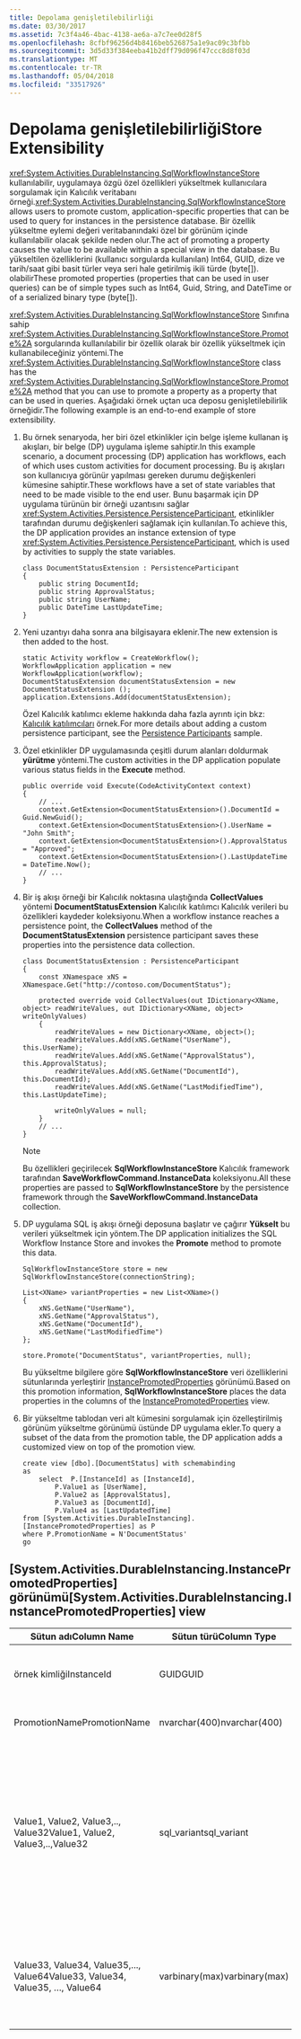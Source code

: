 ```yaml
---
title: Depolama genişletilebilirliği
ms.date: 03/30/2017
ms.assetid: 7c3f4a46-4bac-4138-ae6a-a7c7ee0d28f5
ms.openlocfilehash: 8cfbf96256d4b8416beb526875a1e9ac09c3bfbb
ms.sourcegitcommit: 3d5d33f384eeba41b2dff79d096f47ccc8d8f03d
ms.translationtype: MT
ms.contentlocale: tr-TR
ms.lasthandoff: 05/04/2018
ms.locfileid: "33517926"
---
```

# <a name="store-extensibility"></a><span data-ttu-id="6c5ba-102">Depolama genişletilebilirliği</span><span class="sxs-lookup"><span data-stu-id="6c5ba-102">Store Extensibility</span></span>
<span data-ttu-id="6c5ba-103"><xref:System.Activities.DurableInstancing.SqlWorkflowInstanceStore> kullanılabilir, uygulamaya özgü özel özellikleri yükseltmek kullanıcılara sorgulamak için Kalıcılık veritabanı örneği.</span><span class="sxs-lookup"><span data-stu-id="6c5ba-103"><xref:System.Activities.DurableInstancing.SqlWorkflowInstanceStore> allows users to promote custom, application-specific properties that can be used to query for instances in the persistence database.</span></span> <span data-ttu-id="6c5ba-104">Bir özellik yükseltme eylemi değeri veritabanındaki özel bir görünüm içinde kullanılabilir olacak şekilde neden olur.</span><span class="sxs-lookup"><span data-stu-id="6c5ba-104">The act of promoting a property causes the value to be available within a special view in the database.</span></span> <span data-ttu-id="6c5ba-105">Bu yükseltilen özelliklerini (kullanıcı sorgularda kullanılan) Int64, GUID, dize ve tarih/saat gibi basit türler veya seri hale getirilmiş ikili türde (byte[]). olabilir</span><span class="sxs-lookup"><span data-stu-id="6c5ba-105">These promoted properties (properties that can be used in user queries) can be of simple types such as Int64, Guid, String, and DateTime or of a serialized binary type (byte[]).</span></span>  
  
 <span data-ttu-id="6c5ba-106"><xref:System.Activities.DurableInstancing.SqlWorkflowInstanceStore> Sınıfına sahip <xref:System.Activities.DurableInstancing.SqlWorkflowInstanceStore.Promote%2A> sorgularında kullanılabilir bir özellik olarak bir özellik yükseltmek için kullanabileceğiniz yöntemi.</span><span class="sxs-lookup"><span data-stu-id="6c5ba-106">The <xref:System.Activities.DurableInstancing.SqlWorkflowInstanceStore> class has the <xref:System.Activities.DurableInstancing.SqlWorkflowInstanceStore.Promote%2A> method that you can use to promote a property as a property that can be used in queries.</span></span> <span data-ttu-id="6c5ba-107">Aşağıdaki örnek uçtan uca deposu genişletilebilirlik örneğidir.</span><span class="sxs-lookup"><span data-stu-id="6c5ba-107">The following example is an end-to-end example of store extensibility.</span></span>  
  
1.  <span data-ttu-id="6c5ba-108">Bu örnek senaryoda, her biri özel etkinlikler için belge işleme kullanan iş akışları, bir belge (DP) uygulama işleme sahiptir.</span><span class="sxs-lookup"><span data-stu-id="6c5ba-108">In this example scenario, a document processing (DP) application has workflows, each of which uses custom activities for document processing.</span></span> <span data-ttu-id="6c5ba-109">Bu iş akışları son kullanıcıya görünür yapılması gereken durumu değişkenleri kümesine sahiptir.</span><span class="sxs-lookup"><span data-stu-id="6c5ba-109">These workflows have a set of state variables that need to be made visible to the end user.</span></span> <span data-ttu-id="6c5ba-110">Bunu başarmak için DP uygulama türünün bir örneği uzantısını sağlar <xref:System.Activities.Persistence.PersistenceParticipant>, etkinlikler tarafından durumu değişkenleri sağlamak için kullanılan.</span><span class="sxs-lookup"><span data-stu-id="6c5ba-110">To achieve this, the DP application provides an instance extension of type <xref:System.Activities.Persistence.PersistenceParticipant>, which is used by activities to supply the state variables.</span></span>  
  
    ```  
    class DocumentStatusExtension : PersistenceParticipant  
    {  
        public string DocumentId;  
        public string ApprovalStatus;  
        public string UserName;  
        public DateTime LastUpdateTime;  
    }  
    ```  
  
2.  <span data-ttu-id="6c5ba-111">Yeni uzantıyı daha sonra ana bilgisayara eklenir.</span><span class="sxs-lookup"><span data-stu-id="6c5ba-111">The new extension is then added to the host.</span></span>  
  
    ```  
    static Activity workflow = CreateWorkflow();  
    WorkflowApplication application = new WorkflowApplication(workflow);  
    DocumentStatusExtension documentStatusExtension = new DocumentStatusExtension ();  
    application.Extensions.Add(documentStatusExtension);  
    ```  
  
     <span data-ttu-id="6c5ba-112">Özel Kalıcılık katılımcı ekleme hakkında daha fazla ayrıntı için bkz: [Kalıcılık katılımcıları](../../../docs/framework/windows-workflow-foundation/persistence-participants.md) örnek.</span><span class="sxs-lookup"><span data-stu-id="6c5ba-112">For more details about adding a custom persistence participant, see the [Persistence Participants](../../../docs/framework/windows-workflow-foundation/persistence-participants.md) sample.</span></span>  
  
3.  <span data-ttu-id="6c5ba-113">Özel etkinlikler DP uygulamasında çeşitli durum alanları doldurmak **yürütme** yöntemi.</span><span class="sxs-lookup"><span data-stu-id="6c5ba-113">The custom activities in the DP application populate various status fields in the **Execute** method.</span></span>  
  
    ```  
    public override void Execute(CodeActivityContext context)  
    {  
        // ...  
        context.GetExtension<DocumentStatusExtension>().DocumentId = Guid.NewGuid();  
        context.GetExtension<DocumentStatusExtension>().UserName = "John Smith";  
        context.GetExtension<DocumentStatusExtension>().ApprovalStatus = "Approved";  
        context.GetExtension<DocumentStatusExtension>().LastUpdateTime = DateTime.Now();  
        // ...  
    }  
    ```  
  
4.  <span data-ttu-id="6c5ba-114">Bir iş akışı örneği bir Kalıcılık noktasına ulaştığında **CollectValues** yöntemi **DocumentStatusExtension** Kalıcılık katılımcı Kalıcılık verileri bu özellikleri kaydeder koleksiyonu.</span><span class="sxs-lookup"><span data-stu-id="6c5ba-114">When a workflow instance reaches a persistence point, the **CollectValues** method of the **DocumentStatusExtension** persistence participant saves these properties into the persistence data collection.</span></span>  
  
    ```  
    class DocumentStatusExtension : PersistenceParticipant  
    {  
        const XNamespace xNS = XNamespace.Get("http://contoso.com/DocumentStatus");  
  
        protected override void CollectValues(out IDictionary<XName, object> readWriteValues, out IDictionary<XName, object> writeOnlyValues)  
        {  
            readWriteValues = new Dictionary<XName, object>();  
            readWriteValues.Add(xNS.GetName("UserName"), this.UserName);  
            readWriteValues.Add(xNS.GetName("ApprovalStatus"), this.ApprovalStatus);  
            readWriteValues.Add(xNS.GetName("DocumentId"), this.DocumentId);  
            readWriteValues.Add(xNS.GetName("LastModifiedTime"), this.LastUpdateTime);  
  
            writeOnlyValues = null;  
        }  
        // ...  
    }  
    ```  
  
    > [!NOTE]
    >  <span data-ttu-id="6c5ba-115">Bu özellikleri geçirilecek **SqlWorkflowInstanceStore** Kalıcılık framework tarafından **SaveWorkflowCommand.InstanceData** koleksiyonu.</span><span class="sxs-lookup"><span data-stu-id="6c5ba-115">All these properties are passed to **SqlWorkflowInstanceStore** by the persistence framework through the **SaveWorkflowCommand.InstanceData** collection.</span></span>  
  
5.  <span data-ttu-id="6c5ba-116">DP uygulama SQL iş akışı örneği deposuna başlatır ve çağırır **Yükselt** bu verileri yükseltmek için yöntem.</span><span class="sxs-lookup"><span data-stu-id="6c5ba-116">The DP application initializes the SQL Workflow Instance Store and invokes the **Promote** method to promote this data.</span></span>  
  
    ```  
    SqlWorkflowInstanceStore store = new SqlWorkflowInstanceStore(connectionString);  
  
    List<XName> variantProperties = new List<XName>()   
    {   
        xNS.GetName("UserName"),   
        xNS.GetName("ApprovalStatus"),   
        xNS.GetName("DocumentId"),   
        xNS.GetName("LastModifiedTime")   
    };  
  
    store.Promote("DocumentStatus", variantProperties, null);  
    ```  
  
     <span data-ttu-id="6c5ba-117">Bu yükseltme bilgilere göre **SqlWorkflowInstanceStore** veri özelliklerini sütunlarında yerleştirir [InstancePromotedProperties](#InstancePromotedProperties) görünümü.</span><span class="sxs-lookup"><span data-stu-id="6c5ba-117">Based on this promotion information, **SqlWorkflowInstanceStore** places the data properties in the columns of the [InstancePromotedProperties](#InstancePromotedProperties) view.</span></span>
  
6.  <span data-ttu-id="6c5ba-118">Bir yükseltme tablodan veri alt kümesini sorgulamak için özelleştirilmiş görünüm yükseltme görünümü üstünde DP uygulama ekler.</span><span class="sxs-lookup"><span data-stu-id="6c5ba-118">To query a subset of the data from the promotion table, the DP application adds a customized view on top of the promotion view.</span></span>  
  
    ```  
    create view [dbo].[DocumentStatus] with schemabinding  
    as  
        select  P.[InstanceId] as [InstanceId],  
            P.Value1 as [UserName],  
            P.Value2 as [ApprovalStatus],  
            P.Value3 as [DocumentId],  
            P.Value4 as [LastUpdatedTime]  
    from [System.Activities.DurableInstancing].[InstancePromotedProperties] as P  
    where P.PromotionName = N'DocumentStatus'  
    go  
    ```  
  
##  <a name="InstancePromotedProperties"></a> <span data-ttu-id="6c5ba-119">[System.Activities.DurableInstancing.InstancePromotedProperties] görünümü</span><span class="sxs-lookup"><span data-stu-id="6c5ba-119">[System.Activities.DurableInstancing.InstancePromotedProperties] view</span></span>  
  
|<span data-ttu-id="6c5ba-120">Sütun adı</span><span class="sxs-lookup"><span data-stu-id="6c5ba-120">Column Name</span></span>|<span data-ttu-id="6c5ba-121">Sütun türü</span><span class="sxs-lookup"><span data-stu-id="6c5ba-121">Column Type</span></span>|<span data-ttu-id="6c5ba-122">Açıklama</span><span class="sxs-lookup"><span data-stu-id="6c5ba-122">Description</span></span>|  
|-----------------|-----------------|-----------------|  
|<span data-ttu-id="6c5ba-123">örnek kimliği</span><span class="sxs-lookup"><span data-stu-id="6c5ba-123">InstanceId</span></span>|<span data-ttu-id="6c5ba-124">GUID</span><span class="sxs-lookup"><span data-stu-id="6c5ba-124">GUID</span></span>|<span data-ttu-id="6c5ba-125">Bu yükseltme ait iş akışı örneği.</span><span class="sxs-lookup"><span data-stu-id="6c5ba-125">The workflow instance that this promotion belongs to.</span></span>|  
|<span data-ttu-id="6c5ba-126">PromotionName</span><span class="sxs-lookup"><span data-stu-id="6c5ba-126">PromotionName</span></span>|<span data-ttu-id="6c5ba-127">nvarchar(400)</span><span class="sxs-lookup"><span data-stu-id="6c5ba-127">nvarchar(400)</span></span>|<span data-ttu-id="6c5ba-128">Yükseltme adı.</span><span class="sxs-lookup"><span data-stu-id="6c5ba-128">The name of the promotion itself.</span></span>|  
|<span data-ttu-id="6c5ba-129">Value1, Value2, Value3,.., Value32</span><span class="sxs-lookup"><span data-stu-id="6c5ba-129">Value1, Value2, Value3,..,Value32</span></span>|<span data-ttu-id="6c5ba-130">sql_variant</span><span class="sxs-lookup"><span data-stu-id="6c5ba-130">sql_variant</span></span>|<span data-ttu-id="6c5ba-131">Yükseltilen özellik değeri.</span><span class="sxs-lookup"><span data-stu-id="6c5ba-131">The value of the promoted property itself.</span></span> <span data-ttu-id="6c5ba-132">İkili BLOB'ların ve üzerinde 8000 bayt uzunluğundadır dizeleri dışında çoğu SQL temel veri türleri sql_variant uygun olamaz.</span><span class="sxs-lookup"><span data-stu-id="6c5ba-132">Most SQL primitive data types except binary blobs and strings over 8000 bytes in length can fit in sql_variant.</span></span>|  
|<span data-ttu-id="6c5ba-133">Value33, Value34, Value35,..., Value64</span><span class="sxs-lookup"><span data-stu-id="6c5ba-133">Value33, Value34, Value35, …, Value64</span></span>|<span data-ttu-id="6c5ba-134">varbinary(max)</span><span class="sxs-lookup"><span data-stu-id="6c5ba-134">varbinary(max)</span></span>|<span data-ttu-id="6c5ba-135">Açıkça varbinary(max) olarak bildirilen yükseltilen özellikleri değeri.</span><span class="sxs-lookup"><span data-stu-id="6c5ba-135">The value of promoted properties that are explicitly declared as varbinary(max).</span></span>|
